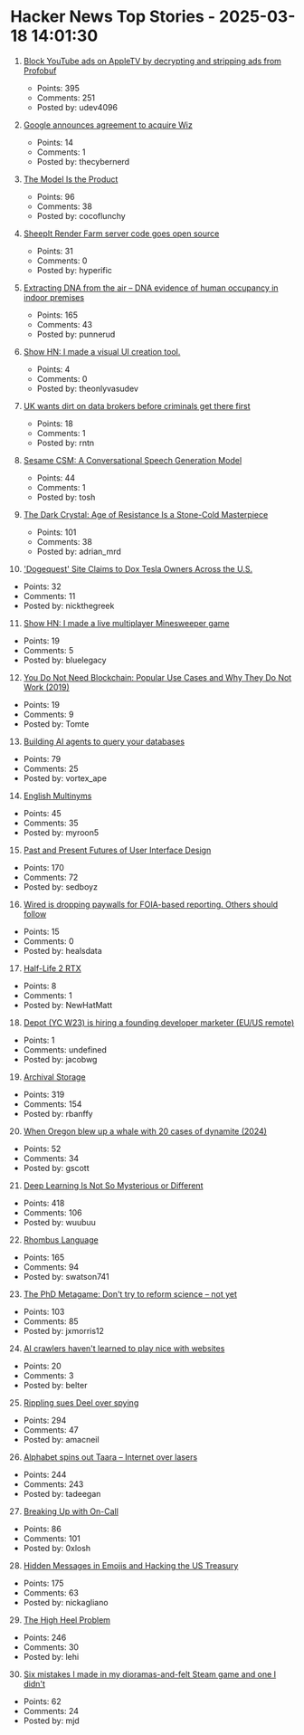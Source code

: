 # Hacker News Top Stories - 2025-03-18 14:01:30

1. [Block YouTube ads on AppleTV by decrypting and stripping ads from Profobuf](https://ericdraken.com/pfsense-decrypt-ad-traffic/)
   - Points: 395
   - Comments: 251
   - Posted by: udev4096

2. [Google announces agreement to acquire Wiz](https://blog.google/inside-google/company-announcements/google-agreement-acquire-wiz/)
   - Points: 14
   - Comments: 1
   - Posted by: thecybernerd

3. [The Model Is the Product](https://vintagedata.org/blog/posts/model-is-the-product)
   - Points: 96
   - Comments: 38
   - Posted by: cocoflunchy

4. [SheepIt Render Farm server code goes open source](https://gitlab.com/sheepitrenderfarm)
   - Points: 31
   - Comments: 0
   - Posted by: hyperific

5. [Extracting DNA from the air – DNA evidence of human occupancy in indoor premises](https://www.nature.com/articles/s41598-023-46151-7)
   - Points: 165
   - Comments: 43
   - Posted by: punnerud

6. [Show HN: I made a visual UI creation tool.](https://uiblocks.xyz)
   - Points: 4
   - Comments: 0
   - Posted by: theonlyvasudev

7. [UK wants dirt on data brokers before criminals get there first](https://www.theregister.com/2025/03/18/uk_data_broker_inquiry/)
   - Points: 18
   - Comments: 1
   - Posted by: rntn

8. [Sesame CSM: A Conversational Speech Generation Model](https://github.com/SesameAILabs/csm)
   - Points: 44
   - Comments: 1
   - Posted by: tosh

9. [The Dark Crystal: Age of Resistance Is a Stone-Cold Masterpiece](https://gizmodo.com/reminder-the-dark-crystal-age-of-resistance-is-a-stone-cold-masterpiece-2000574613)
   - Points: 101
   - Comments: 38
   - Posted by: adrian_mrd

10. ['Dogequest' Site Claims to Dox Tesla Owners Across the U.S.](https://www.404media.co/dogequest-site-claims-to-dox-tesla-owners-across-the-u-s/)
   - Points: 32
   - Comments: 11
   - Posted by: nickthegreek

11. [Show HN: I made a live multiplayer Minesweeper game](https://www.minesweeperpro.com/)
   - Points: 19
   - Comments: 5
   - Posted by: bluelegacy

12. [You Do Not Need Blockchain: Popular Use Cases and Why They Do Not Work (2019)](https://blog.smartdec.net/you-do-not-need-blockchain-eight-popular-use-cases-and-why-they-do-not-work-f2ecc6cc2129)
   - Points: 19
   - Comments: 9
   - Posted by: Tomte

13. [Building AI agents to query your databases](https://blog.dust.tt/spreadsheets-databases-and-beyond-creating-a-universal-ai-query-layer/)
   - Points: 79
   - Comments: 25
   - Posted by: vortex_ape

14. [English Multinyms](https://people.sc.fsu.edu/~jburkardt/fun/wordplay/multinyms.html)
   - Points: 45
   - Comments: 35
   - Posted by: myroon5

15. [Past and Present Futures of User Interface Design](https://www.datagubbe.se/futui/)
   - Points: 170
   - Comments: 72
   - Posted by: sedboyz

16. [Wired is dropping paywalls for FOIA-based reporting. Others should follow](https://freedom.press/issues/wired-is-dropping-paywalls-for-foia-based-reporting-others-should-follow/)
   - Points: 15
   - Comments: 0
   - Posted by: healsdata

17. [Half-Life 2 RTX](https://store.steampowered.com/app/2477290/HalfLife_2_RTX/)
   - Points: 8
   - Comments: 1
   - Posted by: NewHatMatt

18. [Depot (YC W23) is hiring a founding developer marketer (EU/US remote)](https://www.ycombinator.com/companies/depot/jobs/307RqGp-founding-developer-marketer)
   - Points: 1
   - Comments: undefined
   - Posted by: jacobwg

19. [Archival Storage](https://blog.dshr.org/2025/03/archival-storage.html)
   - Points: 319
   - Comments: 154
   - Posted by: rbanffy

20. [When Oregon blew up a whale with 20 cases of dynamite (2024)](https://katu.com/news/local/exploding-whale-day-54-years-since-whale-infamously-blown-up-on-oregon-beach)
   - Points: 52
   - Comments: 34
   - Posted by: gscott

21. [Deep Learning Is Not So Mysterious or Different](https://arxiv.org/abs/2503.02113)
   - Points: 418
   - Comments: 106
   - Posted by: wuubuu

22. [Rhombus Language](https://rhombus-lang.org)
   - Points: 165
   - Comments: 94
   - Posted by: swatson741

23. [The PhD Metagame: Don't try to reform science – not yet](https://maxwellforbes.com/posts/dont-try-to-reform-science/)
   - Points: 103
   - Comments: 85
   - Posted by: jxmorris12

24. [AI crawlers haven't learned to play nice with websites](https://www.theregister.com/2025/03/18/ai_crawlers_sourcehut/)
   - Points: 20
   - Comments: 3
   - Posted by: belter

25. [Rippling sues Deel over spying](https://twitter.com/parkerconrad/status/1901615179718406276)
   - Points: 294
   - Comments: 47
   - Posted by: amacneil

26. [Alphabet spins out Taara – Internet over lasers](https://x.company/blog/posts/taara-graduation/)
   - Points: 244
   - Comments: 243
   - Posted by: tadeegan

27. [Breaking Up with On-Call](https://reflector.dev/articles/breaking-up-with-on-call/)
   - Points: 86
   - Comments: 101
   - Posted by: 0xlosh

28. [Hidden Messages in Emojis and Hacking the US Treasury](https://slamdunksoftware.substack.com/p/hidden-messages-in-emojis-and-hacking)
   - Points: 175
   - Comments: 63
   - Posted by: nickagliano

29. [The High Heel Problem](https://simonschreibt.de/gat/the-high-heel-problem/)
   - Points: 246
   - Comments: 30
   - Posted by: lehi

30. [Six mistakes I made in my dioramas-and-felt Steam game and one I didn't](https://novalis.org/blog/2025-03-13-six-mistakes-i-made-and-one-i-avoided.html)
   - Points: 62
   - Comments: 24
   - Posted by: mjd

